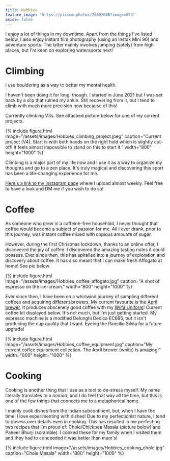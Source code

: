 ```yaml
---
title: Hobbies
feature_image: "https://picsum.photos/2560/600?image=873"
aside: false
---
```


I enjoy a lot of things in my downtime. Apart from the things I've listed below, I also enjoy instant film photography (using an Instax Mini 90) and adventure sports. The latter mainly involves jumping (safely) from high places, but I'm keen on exploring watersports next! 
# Climbing

I use bouldering as a way to better my mental health. 

I haven't been doing it for long, though. I started in June 2021 but I was set back by a slip that ruined my ankle. Still recovering from it, but I tend to climb with much more precision now because of this!

Currently climbing V3s. See attached picture below for one of my current projects.

{% include figure.html image="/assets/images/Hobbies_climbing_project.jpeg" caption="Current project (V4). Start is with both hands on the right hold which is slightly cut-off! It feels almost impossible to stand on this to start it." width="800" height="1000" %}

Climbing is a major part of my life now and I use it as a way to organize my thoughts and go to a zen place. It's truly magical and discovering this sport has been a life-changing experience for me. 

[Here's a link to my Instagram page](https://www.instagram.com/climbing_aniketj/) where I upload almost weekly. Feel free to have a look and DM me if you wish to do so!

# Coffee

As someone who grew in a caffeine-free household, I never thought that coffee would become a subject of passion for me. All I ever drank, prior to this journey, was instant coffee mixed with copious amounts of sugar.

However, during the first Christmas lockdown, thanks to an online offer, I discovered the joy of coffee. I discovered the amazing tasting notes it could possess. Ever since then, this has spiralled into a journey of exploration and discovery about coffee. It has also meant that I can make fresh Affogato at home! See pic below.

{% include figure.html image="/assets/images/Hobbies_coffee_affogato.jpg" caption="A shot of espresso on the ice-cream." width="800" height="1000" %}

Ever since then, I have been on a whirlwind journey of sampling different coffees and acquiring different brewers. My current favourite is the [April brewer](https://www.aprilcoffeeroasters.com/pages/april-pour-over). It produces obscenely good coffee with my [Wilfa Uniform](https://www.wilfa.co.uk/product/kitchen/uniform-coffee-grinder/)! Current coffee kit displayed below. It's not much, but I'm just getting started. My espresso machine is a modified Delonghi Dedica EC685, but it isn't producing the cup quality that I want. Eyeing the Rancilio Silvia for a future upgrade! 

{% include figure.html image="/assets/images/Hobbies_coffee_equipment.jpg" caption="My current coffee equipment collection. The April brewer (white) is amazing!" width="800" height="1000" %}

# Cooking

Cooking is another thing that I use as a tool to de-stress myself. My name literally translates to a *nomad*, and I do feel that way all the time, but this is one of the few things that connects me to a metaphorical home.

I mainly cook dishes from the Indian subcontinent, but, when I have the time, I love experimenting with dishes! Due to my perfectionist nature, I tend to obsess over details even in cooking. This has resulted in me perfecting two recipes that I'm proud of: Chole/Chickpea Masala (picture below) and Paneer Bhurji (scramble). I cooked these for my family when I visited them and they had to conceeded it was better than mum's! 

{% include figure.html image="/assets/images/Hobbies_cooking_chole.jpg" caption="Chole Masala" width="800" height="1000" %}